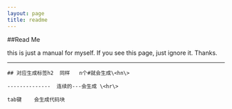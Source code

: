 ```yaml
---
layout: page
title: readme
---
```

##Read Me

this is just a manual for myself. If you see this page, just ignore it. Thanks.

--------------------

    ## 对应生成标签h2  同样   n个#就会生成\<hn\>

    --------------  连续的---会生成 \<hr\>

    tab键    会生成代码块

